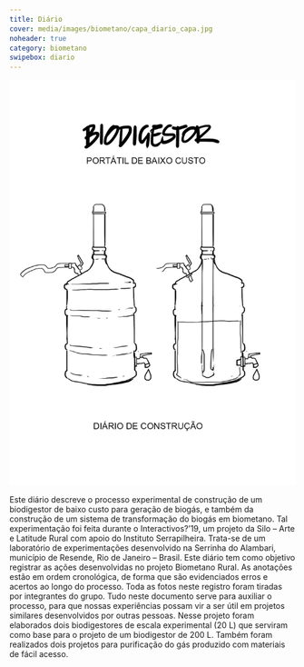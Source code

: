```yaml
---
title: Diário
cover: media/images/biometano/capa_diario_capa.jpg
noheader: true
category: biometano
swipebox: diario
---
```


![](/media/images/biometano/capa_diario.jpg)

Este diário descreve o processo experimental de construção de um biodigestor de baixo custo para geração de biogás, e também da construção de um sistema de transformação do biogás em biometano. 
Tal experimentação foi feita durante o Interactivos?’19, um projeto da Silo – Arte e Latitude Rural com apoio do Instituto Serrapilheira. Trata-se de um laboratório de experimentações desenvolvido na Serrinha do Alambari, município de Resende, Rio de Janeiro – Brasil. Este diário tem como objetivo registrar as ações desenvolvidas no projeto Biometano Rural. As anotações estão em ordem cronológica, de forma que são evidenciados erros e acertos ao longo do processo. Toda as fotos neste registro foram tiradas por integrantes do grupo. Tudo neste documento serve para auxiliar o processo, para que nossas experiências possam vir a ser útil em projetos similares desenvolvidos por outras pessoas. 
Nesse projeto foram elaborados dois biodigestores de escala experimental (20 L) que serviram como base para o projeto de um biodigestor de 200 L. Também foram realizados dois projetos para purificação do gás produzido com materiais de fácil acesso.
